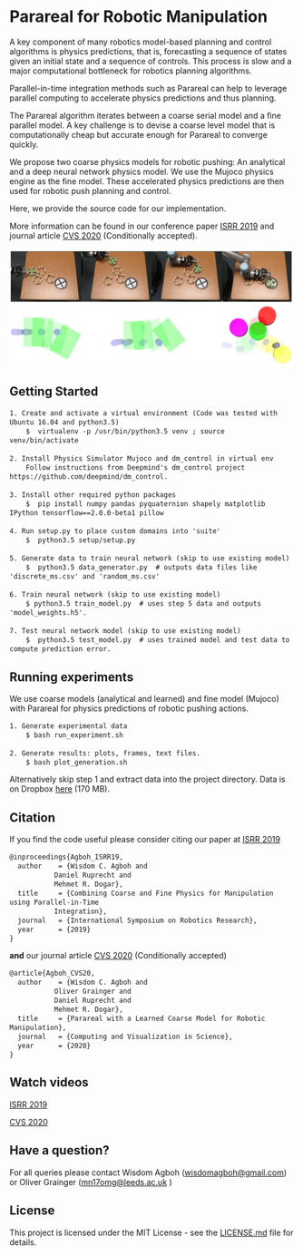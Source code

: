 # Parareal for Robotic Manipulation

A key component of many robotics model-based planning and control algorithms is physics predictions, that is, forecasting a sequence of states given an initial state and a sequence of controls. This process is slow and a major computational bottleneck for robotics planning algorithms.

Parallel-in-time integration methods such as Parareal can help to leverage parallel computing to accelerate physics predictions and thus planning.

The Parareal algorithm iterates between a coarse serial model and a fine parallel model. A key
challenge is to devise a coarse level model that is computationally cheap but accurate enough for Parareal
to converge quickly. 

We propose two coarse physics models for robotic pushing: An analytical and a deep neural network physics model. We use the Mujoco physics engine as the fine model. These accelerated physics predictions are then used for robotic push planning and control. 

Here, we provide the source code for our implementation. 

More information can be found in our conference paper [ISRR 2019](https://arxiv.org/abs/1903.08470) and journal article [CVS 2020](https://arxiv.org/abs/1912.05958) (Conditionally accepted).

<img src="parareal_robotics.jpg" scale="0.8"/> 

## Getting Started

	1. Create and activate a virtual environment (Code was tested with Ubuntu 16.04 and python3.5)
		$  virtualenv -p /usr/bin/python3.5 venv ; source venv/bin/activate

	2. Install Physics Simulator Mujoco and dm_control in virtual env 
		Follow instructions from Deepmind's dm_control project https://github.com/deepmind/dm_control.

	3. Install other required python packages 
		$  pip install numpy pandas pyquaternion shapely matplotlib IPython tensorflow==2.0.0-beta1 pillow

	4. Run setup.py to place custom domains into 'suite'
		$  python3.5 setup/setup.py 

	5. Generate data to train neural network (skip to use existing model)
		$  python3.5 data_generator.py  # outputs data files like 'discrete_ms.csv' and 'random_ms.csv'

	6. Train neural network (skip to use existing model) 
		$ python3.5 train_model.py  # uses step 5 data and outputs 'model_weights.h5'.

	7. Test neural network model (skip to use existing model)
		$  python3.5 test_model.py  # uses trained model and test data to compute prediction error. 

## Running experiments

We use coarse models (analytical and learned) and fine model (Mujoco) with Parareal for physics predictions of robotic pushing actions. 

	1. Generate experimental data
		$ bash run_experiment.sh 

	2. Generate results: plots, frames, text files. 
 		$ bash plot_generation.sh 

Alternatively skip step 1 and extract data into the project directory. Data is on Dropbox [here](https://www.dropbox.com/s/2arko70bhzc9t9m/exp_dataset.zip?dl=0) (170 MB). 

## Citation
If you find the code useful please consider citing our paper at [ISRR 2019](https://arxiv.org/abs/1903.08470) 

	@inproceedings{Agboh_ISRR19,
	  author    = {Wisdom C. Agboh and
		       Daniel Ruprecht and
		       Mehmet R. Dogar},
	  title     = {Combining Coarse and Fine Physics for Manipulation using Parallel-in-Time
		       Integration},
	  journal   = {International Symposium on Robotics Research},
	  year      = {2019}
	}

**and** our journal article [CVS 2020](https://arxiv.org/abs/1912.05958) (Conditionally accepted)

	@article{Agboh_CVS20,
	  author    = {Wisdom C. Agboh and
		       Oliver Grainger and 
		       Daniel Ruprecht and
		       Mehmet R. Dogar},
	  title     = {Parareal with a Learned Coarse Model for Robotic Manipulation},
	  journal   = {Computing and Visualization in Science},
	  year      = {2020}
	}

## Watch videos

[ISRR 2019](https://youtu.be/5e9oTeu4JOU) 

[CVS 2020](https://youtu.be/wCh2o1rf-gA)

## Have a question?
For all queries please contact Wisdom Agboh (wisdomagboh@gmail.com) or Oliver Grainger (mn17omg@leeds.ac.uk
)

## License
This project is licensed under the MIT License - see the 
[LICENSE.md](LICENSE.md) file for details.
